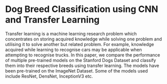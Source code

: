 # Dog Breed Classification using CNN and Transfer Learning
 
Transfer learning is a machine learning research problem which concentrates on storing acquired knowledge while solving one problem and utilising it to solve another but related problem. For example, knowledge acquired while learning to recognise cars may be applicable when attempting to recognise trucks. In this paper, we compare the performance of multiple pre-trained models on the Stanford Dogs Dataset and classify them into their respective breeds using transfer learning. The models have been pre-trained on the ImageNet Dataset. Some of the models used include ResNet, DensNet, InceptionV3 etc.
